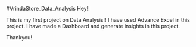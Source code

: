 #VrindaStore_Data_Analysis
Hey!! 

This is my first project on Data Analysis!! I have used Advance Excel in this project.
I have made a Dashboard and generate insights in this project.

Thankyou!
